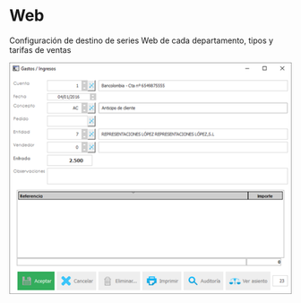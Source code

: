 # Web

Configuración de destino de series Web de cada departamento, tipos y tarifas de ventas

![](../../../.gitbook/assets/image%20%28325%29.png)

